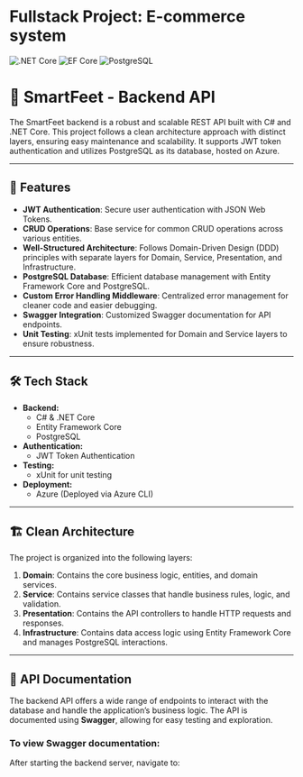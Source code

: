 # Fullstack Project: E-commerce system

![.NET Core](https://img.shields.io/badge/.NET%20Core-purple)
![EF Core](https://img.shields.io/badge/EF%20Core-cyan)
![PostgreSQL](https://img.shields.io/badge/PostgreSQL-drakblue)

# 🥿 SmartFeet - Backend API

The SmartFeet backend is a robust and scalable REST API built with C# and .NET Core. This project follows a clean architecture approach with distinct layers, ensuring easy maintenance and scalability. It supports JWT token authentication and utilizes PostgreSQL as its database, hosted on Azure.

---

## 🌟 Features

- **JWT Authentication**: Secure user authentication with JSON Web Tokens.
- **CRUD Operations**: Base service for common CRUD operations across various entities.
- **Well-Structured Architecture**: Follows Domain-Driven Design (DDD) principles with separate layers for Domain, Service, Presentation, and Infrastructure.
- **PostgreSQL Database**: Efficient database management with Entity Framework Core and PostgreSQL.
- **Custom Error Handling Middleware**: Centralized error management for cleaner code and easier debugging.
- **Swagger Integration**: Customized Swagger documentation for API endpoints.
- **Unit Testing**: xUnit tests implemented for Domain and Service layers to ensure robustness.

---

## 🛠️ Tech Stack

- **Backend:**
  - C# & .NET Core
  - Entity Framework Core
  - PostgreSQL
- **Authentication:**
  - JWT Token Authentication
- **Testing:**
  - xUnit for unit testing
- **Deployment:**
  - Azure (Deployed via Azure CLI)

---

## 🏗️ Clean Architecture

The project is organized into the following layers:

1. **Domain**: Contains the core business logic, entities, and domain services.
2. **Service**: Contains service classes that handle business rules, logic, and validation.
3. **Presentation**: Contains the API controllers to handle HTTP requests and responses.
4. **Infrastructure**: Contains data access logic using Entity Framework Core and manages PostgreSQL interactions.

---

## 📜 API Documentation

The backend API offers a wide range of endpoints to interact with the database and handle the application’s business logic. The API is documented using **Swagger**, allowing for easy testing and exploration.

### To view Swagger documentation:

After starting the backend server, navigate to:
